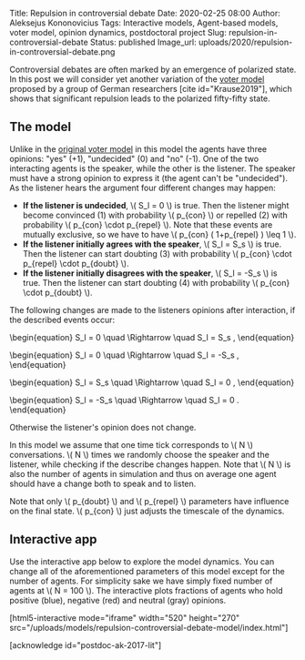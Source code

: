 Title: Repulsion in controversial debate
Date: 2020-02-25 08:00
Author: Aleksejus Kononovicius
Tags: Interactive models, Agent-based models, voter model, opinion dynamics, postdoctoral project
Slug: repulsion-in-controversial-debate
Status: published
Image_url: uploads/2020/repulsion-in-controversial-debate.png

Controversial debates are often marked by an emergence of polarized state. In
this post we will consider yet another variation of the
[voter model](/tag/voter-model/) proposed by a group of German researchers
[cite id="Krause2019"], which shows that significant repulsion leads to
the polarized fifty-fifty state.
<!--more-->

## The model

Unlike in the
[original voter model]({filename}/articles/2016/voter-model.md) in this
model the agents have three opinions: "yes" (+1), "undecided" (0) and
"no" (-1). One of the two interacting agents is the speaker, while the other
is the listener. The speaker must have a strong opinion to express it (the
agent can't be "undecided"). As the listener hears the argument four different
changes may happen:

* **If the listener is undecided**, \\\( S\_l = 0 \\\) is true. Then the
listener might become convinced (1) with probability \\\( p\_{con} \\\) or
repelled (2) with probability \\\( p\_{con} \cdot p\_{repel} \\\). Note that
these events are mutually exclusive, so we have to have
\\\( p\_{con} ( 1+p\_{repel} ) \leq 1 \\\).
* **If the listener initially agrees with the speaker**, \\\( S\_l = S\_s \\\)
is true. Then the listener can start doubting (3) with probability
\\\( p\_{con} \cdot p\_{repel} \cdot p\_{doubt} \\\).
* **If the listener initially disagrees with the speaker**,
\\\( S\_l = -S\_s \\\) is true. Then the listener can start doubting (4)
with probability \\\( p\_{con} \cdot p\_{doubt} \\\).

The following changes are made to the listeners opinions after interaction, if
the described events occur:

\begin{equation}
S\_l = 0 \quad \Rightarrow \quad S\_l = S\_s ,
\end{equation}

\begin{equation}
S\_l = 0 \quad \Rightarrow \quad S\_l = -S\_s ,
\end{equation}

\begin{equation}
S\_l = S\_s \quad \Rightarrow \quad S\_l = 0 ,
\end{equation}

\begin{equation}
S\_l = -S\_s \quad \Rightarrow \quad S\_l = 0 .
\end{equation}

Otherwise the listener's opinion does not change.

In this model we assume that one time tick corresponds to \\\( N \\\)
conversations. \\\( N \\\) times we randomly choose the speaker and the
listener, while checking if the describe changes happen. Note that \\\( N \\\)
is also the number of agents in simulation and thus on average one agent should
have a change both to speak and to listen.

Note that only \\\( p\_{doubt} \\\) and \\\( p\_{repel} \\\) parameters have
influence on the final state. \\\( p\_{con} \\\) just adjusts the timescale of
the dynamics.

## Interactive app

Use the interactive app below to explore the model dynamics. You can change
all of the aforementioned parameters of this model except for the number of
agents. For simplicity sake we have simply fixed number of agents at
\\\( N = 100 \\\).
The interactive plots fractions of agents who hold positive
(blue), negative (red) and neutral (gray) opinions.

[html5-interactive mode="iframe" width="520" height="270"
src="/uploads/models/repulsion-controversial-debate-model/index.html"]

[acknowledge id="postdoc-ak-2017-lit"]
